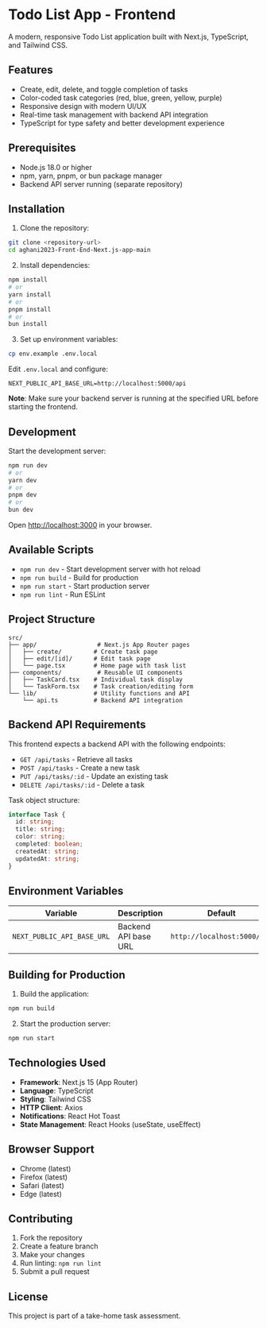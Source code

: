 # Todo List App - Frontend

A modern, responsive Todo List application built with Next.js, TypeScript, and Tailwind CSS.

## Features

- Create, edit, delete, and toggle completion of tasks
- Color-coded task categories (red, blue, green, yellow, purple)
- Responsive design with modern UI/UX
- Real-time task management with backend API integration
- TypeScript for type safety and better development experience

## Prerequisites

- Node.js 18.0 or higher
- npm, yarn, pnpm, or bun package manager
- Backend API server running (separate repository)

## Installation

1. Clone the repository:
```bash
git clone <repository-url>
cd aghani2023-Front-End-Next.js-app-main
```

2. Install dependencies:
```bash
npm install
# or
yarn install
# or
pnpm install
# or
bun install
```

3. Set up environment variables:
```bash
cp env.example .env.local
```

Edit `.env.local` and configure:
```env
NEXT_PUBLIC_API_BASE_URL=http://localhost:5000/api
```

**Note**: Make sure your backend server is running at the specified URL before starting the frontend.

## Development

Start the development server:
```bash
npm run dev
# or
yarn dev
# or
pnpm dev
# or
bun dev
```

Open [http://localhost:3000](http://localhost:3000) in your browser.

## Available Scripts

- `npm run dev` - Start development server with hot reload
- `npm run build` - Build for production
- `npm run start` - Start production server
- `npm run lint` - Run ESLint

## Project Structure

```
src/
├── app/                 # Next.js App Router pages
│   ├── create/         # Create task page
│   ├── edit/[id]/      # Edit task page
│   └── page.tsx        # Home page with task list
├── components/          # Reusable UI components
│   ├── TaskCard.tsx    # Individual task display
│   └── TaskForm.tsx    # Task creation/editing form
└── lib/                # Utility functions and API
    └── api.ts          # Backend API integration
```

## Backend API Requirements

This frontend expects a backend API with the following endpoints:

- `GET /api/tasks` - Retrieve all tasks
- `POST /api/tasks` - Create a new task
- `PUT /api/tasks/:id` - Update an existing task
- `DELETE /api/tasks/:id` - Delete a task

Task object structure:
```typescript
interface Task {
  id: string;
  title: string;
  color: string;
  completed: boolean;
  createdAt: string;
  updatedAt: string;
}
```

## Environment Variables

| Variable | Description | Default |
|----------|-------------|---------|
| `NEXT_PUBLIC_API_BASE_URL` | Backend API base URL | `http://localhost:5000/api` |

## Building for Production

1. Build the application:
```bash
npm run build
```

2. Start the production server:
```bash
npm run start
```

## Technologies Used

- **Framework**: Next.js 15 (App Router)
- **Language**: TypeScript
- **Styling**: Tailwind CSS
- **HTTP Client**: Axios
- **Notifications**: React Hot Toast
- **State Management**: React Hooks (useState, useEffect)

## Browser Support

- Chrome (latest)
- Firefox (latest)
- Safari (latest)
- Edge (latest)

## Contributing

1. Fork the repository
2. Create a feature branch
3. Make your changes
4. Run linting: `npm run lint`
5. Submit a pull request

## License

This project is part of a take-home task assessment.
